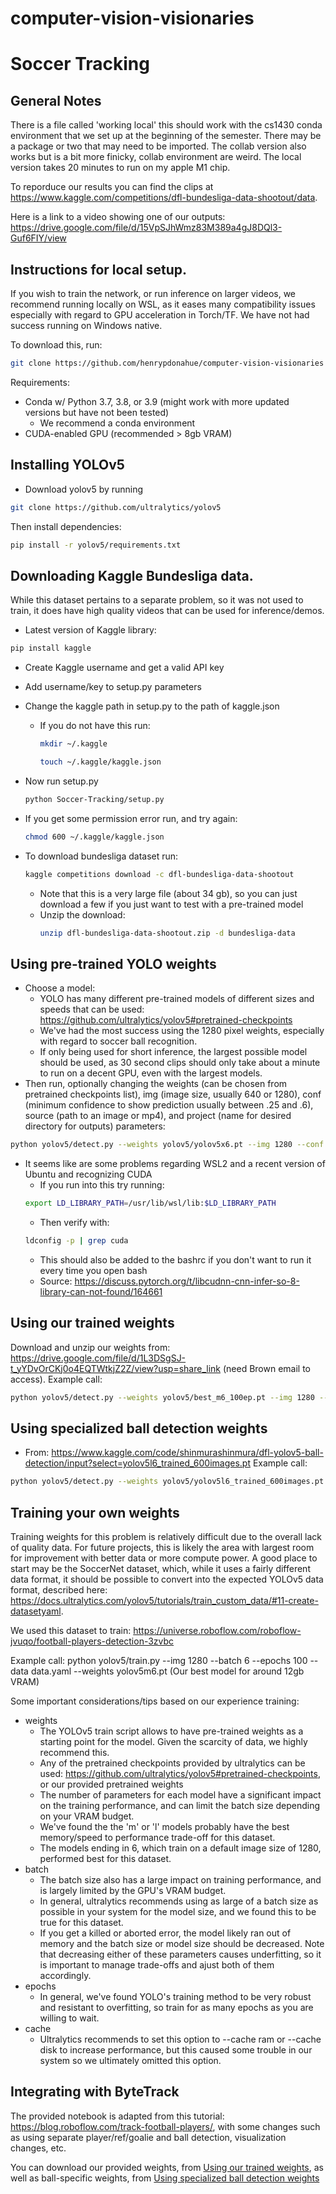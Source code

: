 # computer-vision-visionaries
# Soccer Tracking

## General Notes
There is a file called 'working local' this should work with the cs1430 conda environment that we set 
up at the beginning of the semester. There may be a package or two that may need to be imported. The collab
version also works but is a bit more finicky, collab environment are weird. The local version takes 20
minutes to run on my apple M1 chip.

To reporduce our results you can find the clips at https://www.kaggle.com/competitions/dfl-bundesliga-data-shootout/data.

Here is a link to a video showing one of our outputs: https://drive.google.com/file/d/15VpSJhWmz83M389a4gJ8DQl3-Guf6FIY/view


## Instructions for local setup.

If you wish to train the network, or run inference on larger videos, we recommend running locally on WSL, as it eases many compatibility issues especially with regard to GPU acceleration in Torch/TF. We have not had success running on Windows native. 

To download this, run:
```bash
git clone https://github.com/henrypdonahue/computer-vision-visionaries
```

Requirements: 
- Conda w/ Python 3.7, 3.8, or 3.9 (might work with more updated versions but have not been tested)
    - We recommend a conda environment
- CUDA-enabled GPU (recommended > 8gb VRAM)

## Installing YOLOv5
- Download yolov5 by running
```bash
git clone https://github.com/ultralytics/yolov5
```
Then install dependencies: 
```bash
pip install -r yolov5/requirements.txt
```

## Downloading Kaggle Bundesliga data.
While this dataset pertains to a separate problem, so it was not used to train, it does have high quality 
videos that can be used for inference/demos.

- Latest version of Kaggle library:
```bash
pip install kaggle
```  
- Create Kaggle username and get a valid API key
- Add username/key to setup.py parameters

- Change the kaggle path in setup.py to the path of kaggle.json
    - If you do not have this run:
        ```bash
        mkdir ~/.kaggle 
        ```
        ```bash
        touch ~/.kaggle/kaggle.json 
        ```

- Now run setup.py
    ```bash 
    python Soccer-Tracking/setup.py
    ```

- If you get some permission error run, and try again:
    ```bash 
    chmod 600 ~/.kaggle/kaggle.json
    ```

- To download bundesliga dataset run:
    ```bash 
    kaggle competitions download -c dfl-bundesliga-data-shootout
    ```
    - Note that this is a very large file (about 34 gb), so you can just download a few if you
    just want to test with a pre-trained model
    - Unzip the download: 
        ```bash 
        unzip dfl-bundesliga-data-shootout.zip -d bundesliga-data
        ```

## Using pre-trained YOLO weights
- Choose a model:
    - YOLO has many different pre-trained models of different sizes and speeds that can be used: https://github.com/ultralytics/yolov5#pretrained-checkpoints
    - We've had the most success using the 1280 pixel weights, especially with regard to soccer ball recognition.
    - If only being used for short inference, the largest possible model should be used, as 30 second clips should only 
    take about a minute to run on a decent GPU, even with the largest models.
- Then run, optionally changing the weights (can be chosen from pretrained checkpoints list), img (image size, usually 640 or 1280), conf (minimum confidence to show prediction usually between .25 and .6), source (path to an image or mp4), and project (name for desired directory for outputs) parameters:
```bash
python yolov5/detect.py --weights yolov5/yolov5x6.pt --img 1280 --conf 0.25 --source PATH_TO_BUNDESLIGA_DATA/clips/08fd33_4.mp4 --project DFL
```
- It seems like are some problems regarding WSL2 and a recent version of Ubuntu and recognizing CUDA
    - If you run into this try running:
    ```bash
    export LD_LIBRARY_PATH=/usr/lib/wsl/lib:$LD_LIBRARY_PATH
    ```
    - Then verify with: 
    ```bash
    ldconfig -p | grep cuda
    ```
    - This should also be added to the bashrc if you don't want to run it every time you open bash
    - Source: https://discuss.pytorch.org/t/libcudnn-cnn-infer-so-8-library-can-not-found/164661

## Using our trained weights
Download and unzip our weights from: https://drive.google.com/file/d/1L3DSgSJ-t_yYDvOrCKj0o4EQTWtkjZ2Z/view?usp=share_link (need Brown email to access). 
Example call: 
```bash
python yolov5/detect.py --weights yolov5/best_m6_100ep.pt --img 1280 --conf 0.25 --source PATH_TO_BUNDESLIGA_DATA/clips/08fd33_4.mp4 --project DFL
```
## Using specialized ball detection weights
- From: https://www.kaggle.com/code/shinmurashinmura/dfl-yolov5-ball-detection/input?select=yolov5l6_trained_600images.pt
Example call: 
```bash
python yolov5/detect.py --weights yolov5/yolov5l6_trained_600images.pt --img 1280 --conf 0.2 --source PATH_TO_BUNDESLIGA_DATA/clips/08fd33_4.mp4 --project DFL
```

## Training your own weights
Training weights for this problem is relatively difficult due to the overall lack of quality data. For future projects, this is likely the area 
with largest room for improvement with better data or more compute power. A good place to start may be the SoccerNet dataset, which, while it uses 
a fairly different data format, it should be possible to convert into the expected YOLOv5 data format, described here: https://docs.ultralytics.com/yolov5/tutorials/train_custom_data/#11-create-datasetyaml. 

We used this dataset to train:
https://universe.roboflow.com/roboflow-jvuqo/football-players-detection-3zvbc

Example call:
python yolov5/train.py --img 1280 --batch 6 --epochs 100 --data data.yaml --weights yolov5m6.pt
(Our best model for around 12gb VRAM)

Some important considerations/tips based on our experience training:
- weights
    - The YOLOv5 train script allows to have pre-trained weights as a starting point for the model. Given the scarcity of data, we highly recommend this. 
    - Any of the pretrained checkpoints provided by ultralytics can be used: https://github.com/ultralytics/yolov5#pretrained-checkpoints, or our provided 
    pretrained weights
    - The number of parameters for each model have a significant impact on the training performance, and can limit the batch size depending on your VRAM
    budget.
    - We've found the the 'm' or 'l' models probably have the best memory/speed to performance trade-off for this dataset.
    - The models ending in 6, which train on a default image size of 1280, performed best for this dataset. 
- batch
    - The batch size also has a large impact on training performance, and is largely limited by the GPU's VRAM budget.
    - In general, ultralytics recommends using as large of a batch size as possible in your system for the model size, and 
    we found this to be true for this dataset. 
    - If you get a killed or aborted error, the model likely ran out of memory and the batch size or model size should be decreased. Note that 
    decreasing either of these parameters causes underfitting, so it is important to manage trade-offs and ajust both of them accordingly.
- epochs
    - In general, we've found YOLO's training method to be very robust and resistant to overfitting, so train for as many epochs as 
    you are willing to wait. 
- cache
    - Ultralytics recommends to set this option to --cache ram or --cache disk to increase performance, but this caused some trouble in our 
    system so we ultimately omitted this option.

## Integrating with ByteTrack
The provided notebook is adapted from this tutorial: https://blog.roboflow.com/track-football-players/, with some changes such as using separate player/ref/goalie and ball detection, visualization changes, etc. 

You can download our provided weights, from [Using our trained weights](#using-our-trained-weights), as well as ball-specific weights, from [Using specialized ball detection weights](#using-specialized-ball-detection-weights)
